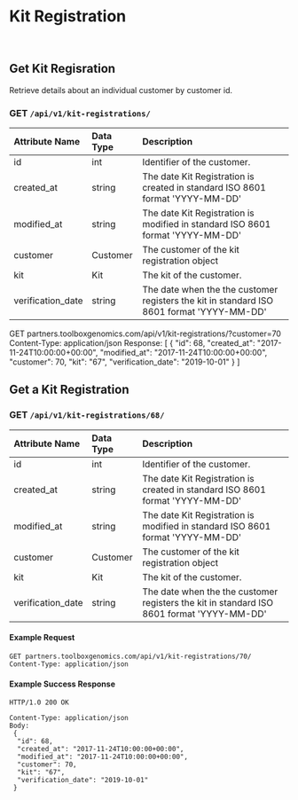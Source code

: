 # Kit Registration

 
<br />

## Get Kit Regisration
Retrieve details about an individual customer by customer id.
### GET `/api/v1/kit-registrations/`
| Attribute Name | Data Type | Description
|:---|:---|:---
| id | int | Identifier of the customer.
| created_at | string | The date Kit Registration is created in standard ISO 8601 format 'YYYY-MM-DD'
| modified_at | string | The date Kit Registration is modified in standard ISO 8601 format 'YYYY-MM-DD'
| customer | Customer |  The customer of the kit registration object
| kit | Kit | The kit of the customer.
| verification_date | string | The date when the the customer registers the kit in standard ISO 8601 format 'YYYY-MM-DD'

GET partners.toolboxgenomics.com/api/v1/kit-registrations/?customer=70
Content-Type: application/json
Response:
[
 {
  "id": 68,
  "created_at": "2017-11-24T10:00:00+00:00",
  "modified_at": "2017-11-24T10:00:00+00:00",
  "customer": 70,
  "kit": "67",
  "verification_date": "2019-10-01"
 }
]

## Get a Kit Registration

### GET `/api/v1/kit-registrations/68/`
| Attribute Name | Data Type | Description
|:---|:---|:---
| id | int | Identifier of the customer.
| created_at | string | The date Kit Registration is created in standard ISO 8601 format 'YYYY-MM-DD'
| modified_at | string | The date Kit Registration is modified in standard ISO 8601 format 'YYYY-MM-DD'
| customer | Customer |  The customer of the kit registration object
| kit | Kit | The kit of the customer.
| verification_date | string | The date when the the customer registers the kit in standard ISO 8601 format 'YYYY-MM-DD'


#### Example Request

```
GET partners.toolboxgenomics.com/api/v1/kit-registrations/70/
Content-Type: application/json
```

#### Example Success Response

```
HTTP/1.0 200 OK

Content-Type: application/json
Body:
 {
  "id": 68,
  "created_at": "2017-11-24T10:00:00+00:00",
  "modified_at": "2017-11-24T10:00:00+00:00",
  "customer": 70,
  "kit": "67",
  "verification_date": "2019-10-01"
 }
```
